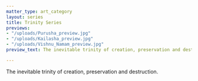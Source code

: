 ```yaml
---
matter_type: art_category
layout: series
title: Trinity Series
previews:
- "/uploads/Purusha_preview.jpg"
- "/uploads/Kailasha_preview.jpg"
- "/uploads/Vishnu_Namam_preview.jpg"
preview_text: The inevitable trinity of creation, preservation and destruction.

---
```


The inevitable trinity of creation, preservation and destruction.